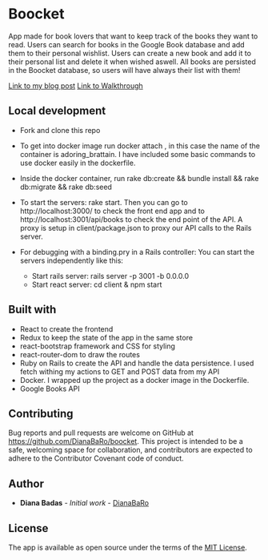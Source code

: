 # Boocket

App made for book lovers that want to keep track of the books they want to read.
Users can search for books in the Google Book database and add them to their personal wishlist. Users can create a new book and add it to their personal list and delete it when wished aswell. All books are persisted in the Boocket database, so users will have always their list with them!

[Link to my blog post](http://carolinabadas.com/boocket/)
[Link to Walkthrough](http://carolinabadas.com)

## Local development
* Fork and clone this repo
* To get into docker image run docker attach <name of the container>, in this case the name of the container is adoring_brattain. I have included some basic commands to use docker easily in the dockerfile. 
* Inside the docker container, run rake db:create && bundle install && rake db:migrate && rake db:seed
* To start the servers: rake start. Then you can go to http://localhost:3000/ to check the front end app and to http://localhost:3001/api/books to check the end point of the API. A proxy is setup in client/package.json to proxy our API calls to the Rails server.

* For debugging with a binding.pry in a Rails controller: You can start the servers independently like this:
    * Start rails server: rails server -p 3001 -b 0.0.0.0
    * Start react server: cd client & npm start

## Built with

* React to create the frontend 
* Redux to keep the state of the app in the same store
* react-bootstrap framework and CSS for styling
* react-router-dom to draw the routes
* Ruby on Rails to create the API and handle the data persistence. I used fetch withing my actions to GET and POST data from my API
* Docker. I wrapped up the project as a docker image in the Dockerfile.
* Google Books API

## Contributing

Bug reports and pull requests are welcome on GitHub at https://github.com/DianaBaRo/boocket. This project is intended to be a safe, welcoming space for collaboration, and contributors are expected to adhere to the Contributor Covenant code of conduct.

## Author

* **Diana Badas** - *Initial work* - [DianaBaRo](https://github.com/DianaBaRo)

## License

The app is available as open source under the terms of the [MIT License](https://opensource.org/licenses/MIT).
